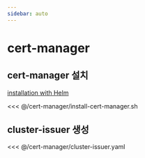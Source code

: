 ```yaml
---
sidebar: auto
---
```

# cert-manager

## cert-manager 설치 

[installation with Helm](https://cert-manager.io/docs/installation/helm/)

<<< @/cert-manager/install-cert-manager.sh

## cluster-issuer 생성

<<< @/cert-manager/cluster-issuer.yaml
